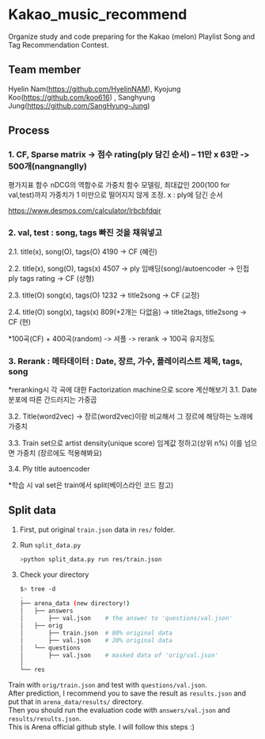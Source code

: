 # Kakao_music_recommend
Organize study and code preparing for the Kakao (melon) Playlist Song and Tag Recommendation Contest.  

## Team member
Hyelin Nam(<https://github.com/HyelinNAM>), Kyojung Koo(<https://github.com/koo616>) , Sanghyung Jung(<https://github.com/SangHyung-Jung>)  


## Process
### 1.     CF, Sparse matrix -> 점수 rating(ply 담긴 순서) – 11만 x 63만 -> 500개(nangnanglly)

평가지표 함수 nDCG의 역함수로 가중치 함수 모델링, 최대값인 200(100 for val,test)까지 가중치가 1 미만으로 떨어지지 않게 조정. x : ply에 담긴 순서  



https://www.desmos.com/calculator/lrbcbfdqjr


  
  
### 2.     val, test : song, tags 빠진 것을 채워넣고  

2.1. title(x), song(O), tags(O) 4190 -> CF (혜린)  

2.2. title(x), song(O), tags(x) 4507 -> ply 임배딩(song)/autoencoder -> 인접 ply tags rating -> CF (상형)  

2.3. title(O) song(x), tags(O) 1232 -> title2song -> CF (교정)  

2.4. title(O) song(x), tags(x)  809(+2개는 다없음) -> title2tags, title2song -> CF (현)  

 
*100곡(CF) + 400곡(random) -> 셔플 -> rerank -> 100곡 유지정도  

 
### 3.     Rerank : 메타데이터 : Date, 장르, 가수, 플레이리스트 제목, tags, song
*reranking시 각 곡에 대한 Factorization machine으로 score 계산해보기
3.1. Date 분포에 따른 간드러지는 가중곱  

3.2. Title(word2vec) -> 장르(word2vec)이랑 비교해서 그 장르에 해당하는 노래에 가중치  

3.3. Train set으로 artist density(unique score) 임계값 정하고(상위 n%) 이를 넘으면 가중치 (장르에도 적용해봐요)  

3.4. Ply title autoencoder  

 
*학습 시 val set은 train에서 split(베이스라인 코드 참고)

## Split data
1. First, put original `train.json` data in `res/` folder.  

2. Run `split_data.py`
	```bash
	>python split_data.py run res/train.json
	```

3. Check your directory
	```bash
	$> tree -d
	.
	├── arena_data (new directory!)
	│   ├── answers
	│   	├── val.json	# the answer to 'questions/val.json'
	│   ├── orig
	│   	├── train.json	# 80% original data
	│   	├── val.json	# 20% original data
	│   └── questions
	│   	├── val.json	# masked data of 'orig/val.json'
	│   
	└── res
	```

Train with `orig/train.json` and test with `questions/val.json`.  
After prediction, I recommend you to save the result as `results.json` and put that in `arena_data/results/` directory.  
Then you should run the evaluation code with `answers/val.json` and `results/results.json`.  
This is Arena official github style. I will follow this steps :)  


